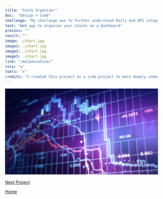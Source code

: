 ```yaml
---
title: "Stock Organizer"
doc:  "Design + Code"
challenge: "My challenge was to further understand Rails and API integration"
text: "Web app to organize your stocks on a dashboard"
process: ""
result: ""
image: ./chart.jpg
image1: ./chart.jpg
image2: ./chart.jpg
image3: ./chart.jpg
link: "/malpensatina/"
role: "x"
tools: "x"
credits: "I created this project as a side project to more deeply understand Rails and working with APIs"
---
```


![Hero](./chart.jpg)

[Next Project](/malpensatina)

[Home](/)

